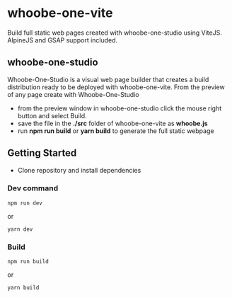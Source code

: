 # whoobe-one-vite

Build full static web pages created with whoobe-one-studio using ViteJS.
AlpineJS and GSAP support included.

## whoobe-one-studio

Whoobe-One-Studio is a visual web page builder that creates a build distribution ready to be deployed with whoobe-one-vite.
From the preview of any page create with Whoobe-One-Studio
    
- from the preview window in whoobe-one-studio click the mouse right button and select Build.
- save the file in the **./src** folder of whoobe-one-vite as **whoobe.js**
- run **npm run build** or **yarn build** to generate the full static webpage



## Getting Started

- Clone repository and install dependencies

### Dev command

```
npm run dev
```

or 

```
yarn dev
```


### Build

```
npm run build
```

or 

```
yarn build
```